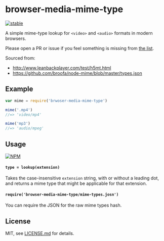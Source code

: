 # browser-media-mime-type

[![stable](http://badges.github.io/stability-badges/dist/stable.svg)](http://github.com/badges/stability-badges)

A simple mime-type lookup for `<video>` and `<audio>` formats in modern browsers.

Please open a PR or issue if you feel something is missing from [the list](./mime-types.json).

Sourced from:

- http://www.leanbackplayer.com/test/h5mt.html
- https://github.com/broofa/node-mime/blob/master/types.json

## Example

```js
var mime = require('brwoser-media-mime-type')

mime('.mp4')
//=> 'video/mp4'

mime('mp3')
//=> 'audio/mpeg'
```

## Usage

[![NPM](https://nodei.co/npm/browser-media-mime-type.png)](https://www.npmjs.com/package/browser-media-mime-type)

#### `type = lookup(extension)`

Takes the case-insensitive `extension` string, with or without a leading dot, and returns a mime type that might be applicable for that extension.

#### `require('browser-media-mime-type/mime-types.josn')`

You can require the JSON for the raw mime types hash.

## License

MIT, see [LICENSE.md](http://github.com/mattdesl/browser-media-mime-type/blob/master/LICENSE.md) for details.

